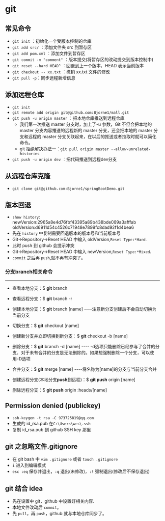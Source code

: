 # git

## 常见命令

- `git init` ：初始化一个受版本控制的仓库
- `git add src/` ：添加文件夹 src 到暂存区
- `git add pom.xml` ：添加文件到暂存区
- `git commit -m "comment"` ：版本提交(将暂存区的改动提交到版本控制中)
- `git reset --hard HEAD^` ：回退到上一个版本，HEAD 表示当前版本
- `git checkout -- xx.txt` ：撤销 xx.txt 文件的修改
- `git pull -p`：同步远程新增信息

## 添加远程仓库

- `git init`
- `git remote add origin git@github.com:Bjorne1/mall.git`
- `git push -u origin master` ：把本地仓库推送到远程仓库
  - 我们第一次推送 master 分支时，加上了-u 参数，Git 不但会把本地的 master 分支内容推送的远程新的 master 分支，还会把本地的 master 分支和远程的 master 分支关联起来，在以后的推送或者拉取时就可以简化命令。
  - git 拒绝解决办法一：`git pull origin master --allow-unrelated-histories`
- `git push -u origin dev` ：把代码推送到远程dev分支

## 从远程仓库克隆

- `git clone git@github.com:Bjorne1/springBootDemo.git`

## 版本回退

- `show history`: newVersion:2965a8e4d76fbf43395a89b438bde069a3afffab
  oldVersion:d6911d54c4526c71948e7899fc8dad92f1d4bea6
- 先在 `history` 中复制需要回退版本的版本号和当前版本号
- Git->Repository->Reset HEAD 中输入 oldVersion,`Reset Type:*Hard`.
- 此时 push 到 github 会提示冲突
- Git->Repository->Reset HEAD 中输入 newVersion,`Reset Type:*Mixed`.
- `commit` 之后再 `push`,就不再有冲突了。

### 分支branch相关命令

---

- 查看本地分支：$ **git** branch

- 查看远程分支：$ **git** branch -r

- 创建本地分支：$ **git** branch [name] ----注意新分支创建后不会自动切换为当前分支

- 切换分支：$ **git** checkout [name]

- 创建新分支并立即切换到新分支：$ **git** checkout -b [name]

- 删除分支：$ **git** branch -d [name] ---- -d选项只能删除已经参与了合并的分支，对于未有合并的分支是无法删除的。如果想强制删除一个分支，可以使用-D选项

- 合并分支：$ **git** merge [name] ----将名称为[name]的分支与当前分支合并

- 创建远程分支(本地分支**push**到远程)：$ **git push** origin [name]

- 删除远程分支：$ **git push** origin :heads/[name]

## Permission denied (publickey)

- `ssh-keygen -t rsa -C 973725819@qq.com`
- 生成的 id_rsa.pub 在`C:\Users\wcs\.ssh`
- 复制 id_rsa.pub 到 github SSH key 那里

## git 之忽略文件.gitignore

- 在 git bash 中 `vim .gitignore` 或者 `touch .gitignore`
- `i` 进入到编辑模式
- `esc :eq` 保存并退出，`:q` 退出(未修改)，`:!` 强制退出(修改后不保存退出)

## git 结合 idea

- 先在设置中 git，github 中设置好相关内容.
- 本地文件改动后 `commit`。
- 先 `pull`，再 `push`，github 就与本地仓库同步了。
